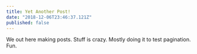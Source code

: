 ```yaml
---
title: Yet Another Post!
date: "2018-12-06T23:46:37.121Z"
published: false
---
```


We out here making posts. Stuff is crazy. Mostly doing it to test pagination. Fun.